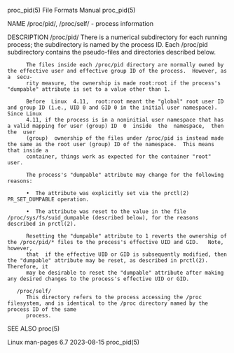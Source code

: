 proc_pid(5)							      File Formats Manual							   proc_pid(5)

NAME
       /proc/pid/, /proc/self/ - process information

DESCRIPTION
       /proc/pid/
	      There  is	 a numerical subdirectory for each running process; the subdirectory is named by the process ID.  Each /proc/pid subdirectory contains
	      the pseudo-files and directories described below.

	      The files inside each /proc/pid directory are normally owned by the effective user and effective group ID of the process.	 However, as  a	 secu‐
	      rity measure, the ownership is made root:root if the process's "dumpable" attribute is set to a value other than 1.

	      Before  Linux  4.11,  root:root meant the "global" root user ID and group ID (i.e., UID 0 and GID 0 in the initial user namespace).  Since Linux
	      4.11, if the process is in a noninitial user namespace that has a valid mapping for user (group) ID  0  inside  the  namespace,  then  the  user
	      (group)  ownership of the files under /proc/pid is instead made the same as the root user (group) ID of the namespace.  This means that inside a
	      container, things work as expected for the container "root" user.

	      The process's "dumpable" attribute may change for the following reasons:

	      •	 The attribute was explicitly set via the prctl(2) PR_SET_DUMPABLE operation.

	      •	 The attribute was reset to the value in the file /proc/sys/fs/suid_dumpable (described below), for the reasons described in prctl(2).

	      Resetting the "dumpable" attribute to 1 reverts the ownership of the /proc/pid/* files to the process's effective UID and GID.   Note,  however,
	      that  if the effective UID or GID is subsequently modified, then the "dumpable" attribute may be reset, as described in prctl(2).	 Therefore, it
	      may be desirable to reset the "dumpable" attribute after making any desired changes to the process's effective UID or GID.

       /proc/self/
	      This directory refers to the process accessing the /proc filesystem, and is identical to the /proc directory named by the process ID of the same
	      process.

SEE ALSO
       proc(5)

Linux man-pages 6.7							  2023-08-15								   proc_pid(5)
